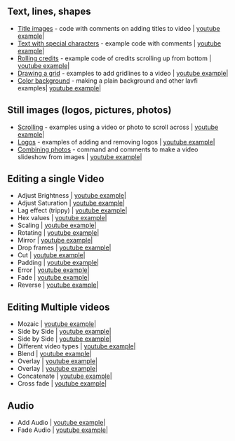 ## Text, lines, shapes  
+ [Title images](/Adding%20Titles) - code with comments on adding titles to video | [youtube example](https://www.youtube.com/watch?v=xrKnMWGYTxo)|  
+ [Text with special characters](/text%20with%20special%20characters) - example code with comments | [youtube example](https://www.youtube.com/watch?v=T0oXovKTiiU)|  
+ [Rolling credits](/Rolling%20credits) - example code of credits scrolling up from bottom | [youtube example](https://www.youtube.com/watch?v=AnsaJLUIPjs)|  
+ [Drawing a grid](Draw%20grid%20lines) - examples to add gridlines to a video | [youtube example](https://www.youtube.com/watch?v=3ko598TeSjs)|  
+ [Color background](lavfi) - making a plain background and other lavfi examples| [youtube example](https://www.youtube.com/watch?v=ysMyZggmQfQ)|  
## Still images (logos, pictures, photos)  
+ [Scrolling](scrolling) - examples using a video or photo to scroll across | [youtube example](https://www.youtube.com/watch?v=OYOmvSDEUZ0)|  
+ [Logos](logos) - examples of adding and removing logos | [youtube example](https://www.youtube.com/watch?v=SyFlTidTlOA&t=13s)|  
+ [Combining photos](photo_slideshow) - command and comments to make a video slideshow from images | [youtube example](https://www.youtube.com/watch?v=8x3Nldwx7Hk)|  
## Editing a single Video  
+ Adjust Brightness | [youtube example](https://www.youtube.com/watch?v=el6njF-7fIA)|  
+ Adjust Saturation | [youtube example](https://www.youtube.com/watch?v=el6njF-7fIA)|  
+ Lag effect (trippy) | [youtube example](https://www.youtube.com/watch?v=-IECY9t-7xA)|  
+ Hex values | [youtube example](https://www.youtube.com/watch?v=aUg5u6PefRs)|  
+ Scaling | [youtube example](https://www.youtube.com/watch?v=FQGZobyvJm8)|  
+ Rotating | [youtube example](https://www.youtube.com/watch?v=e0smAVoafyM)|  
+ Mirror  | [youtube example](https://www.youtube.com/watch?v=ybfjG0xiuN8)|  
+ Drop frames | [youtube example](https://www.youtube.com/watch?v=Lxl1HM167qs)|  
+ Cut  | [youtube example](https://www.youtube.com/watch?v=sAl1lZMVr5A)|  
+ Padding | [youtube example](https://www.youtube.com/watch?v=peGJZ1kK624)|  
+ Error | [youtube example](https://www.youtube.com/watch?v=55O9c169Zc4)|  
+ Fade | [youtube example](https://www.youtube.com/watch?v=Lxl1HM167qs)|  
+ Reverse | [youtube example](https://www.youtube.com/watch?v=3PfCwbNXAV0)|  
## Editing Multiple videos    
+ Mozaic | [youtube example](https://www.youtube.com/watch?v=mfUDKNRMBRY)|  
+ Side by Side | [youtube example](https://www.youtube.com/watch?v=0Bv6FDD94M0)|  
+ Side by Side | [youtube example](https://www.youtube.com/watch?v=B0tNDgHJ_no)|  
+ Different video types | [youtube example](https://www.youtube.com/watch?v=_2Gsh1gFJBY)|  
+ Blend | [youtube example](https://www.youtube.com/watch?v=aUg5u6PefRs)|  
+ Overlay | [youtube example](https://www.youtube.com/watch?v=i-yWKUVENqg)|  
+ Overlay | [youtube example](https://www.youtube.com/watch?v=bsRJNnymTxg)|  
+ Concatenate | [youtube example](https://www.youtube.com/watch?v=YpM2Dlhx2zk)|  
+ Cross fade | [youtube example](https://www.youtube.com/watch?v=hJH2tJTK8Kc)|  
## Audio  
+ Add Audio | [youtube example](https://www.youtube.com/watch?v=BYEdEUCT7NI)|  
+ Fade Audio | [youtube example](https://www.youtube.com/watch?v=Lxl1HM167qs)|
